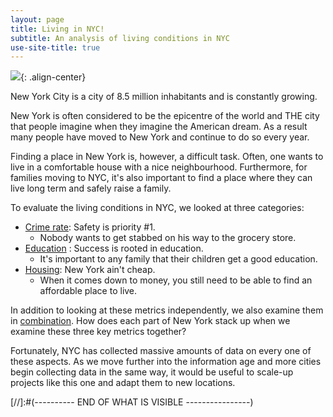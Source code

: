 ```yaml
---
layout: page
title: Living in NYC!
subtitle: An analysis of living conditions in NYC
use-site-title: true
---
```



![](../img/NY_Skyline.jpg){: .align-center}

New York City is a city of 8.5 million inhabitants and is constantly growing.

New York is often considered to be the epicentre of the world and THE city that people imagine when they imagine the American dream. As a result many people have moved to New York and continue to do so every year.

Finding a place in New York is, however, a difficult task. Often, one wants to live in a comfortable house with a nice neighbourhood. Furthermore, for families moving to NYC, it's also important to find a place where they can live long term and safely raise a family.

To evaluate the living conditions in NYC, we looked at three categories:
* [Crime rate](pages/Crime): Safety is priority #1. 
  * Nobody wants to get stabbed on his way to the grocery store.
* [Education](/pages/Education) : Success is rooted in education. 
  * It's important to any family that their children get a good education.
* [Housing](/pages/Housing): New York ain't cheap. 
  * When it comes down to money, you still need to be able to find an affordable place to live.

In addition to looking at these metrics independently, we also examine them in [combination](/pages/Overall). How does each part of New York stack up when we examine these three key metrics together? 

Fortunately, NYC has collected massive amounts of data on every one of these aspects. As we move further into the information age and more cities begin collecting data in the same way, it would be useful to scale-up projects like this one and adapt them to new locations.



[//]:#(---------- END OF WHAT IS VISIBLE ----------------)
